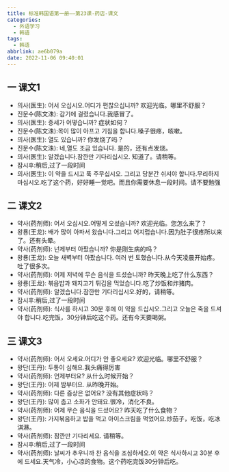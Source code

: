 ```yaml
---
title: 标准韩国语第一册——第23课-药店-课文
categories:
  - 外语学习
  - 韩语
tags:
  - 韩语
abbrlink: ae6b079a
date: 2022-11-06 09:40:01
---
```

## 一 课文1

* 의사(医生): 어서 오십시오.어디가 편찮으십니까? 欢迎光临。哪里不舒服？
* 진문수(陈文洙): 감기에 걸렸습니다.我感冒了。
* 의사(医生): 증세가 어떻습니까? 症状如何？
* 진문수(陈文洙):목이 많이 아프고 기침을 합니다.嗓子很疼，咳嗽。
* 의사(医生): 열도 있습니까? 你发烧了吗？
* 진문수(陈文洙): 네,열도 조금 있습니다. 是的，还有点发烧。
* 의사(医生): 알겠습니다.잠깐만 기다리십시오. 知道了。请稍等。
* 잠시후:稍后,过了一段时间
* 의사(医生):  이 약을 드시고 푹 주무십시오. 그리고 당분간 쉬셔야 합니다.무리하지 마십시오.吃了这个药，好好睡一觉吧。而且你需要休息一段时间。请不要勉强

<!--more-->

## 二 课文2

* 약사(药剂师): 어서 오십시오.어떻게 오셨습니까? 欢迎光临。您怎么来了？
* 왕룡(王龙): 배가 많이 아파서 왔습니다.그리고 어지럽습니다.因为肚子很疼所以来了。还有头晕。
* 약사(药剂师):  넌제부터 아팠습니까? 你是刚生病的吗？
* 왕룡(王龙):  오늘 새벽부터 아팠습니다. 여러 번 토했습니다.从今天凌晨开始疼。吐了很多次。
* 약사(药剂师):  어제 저녁에 무슨 음식을 드셨습니까? 昨天晚上吃了什么东西？
* 왕룡(王龙):  볶음밥과 돼지고기 튀김을 먹었습니다.吃了炒饭和炸猪肉。
* 약사(药剂师): 알겠습니다.잠깐만 기다리십시오.好的，请稍等。
* 잠시후:稍后,过了一段时间
* 약사(药剂师): 식사를 하시고 30분 후에 이 약을 드십시오.그리고 오늘은 죽을 드셔야 합니다.吃完饭，30分钟后吃这个药。还有今天要喝粥。

## 三 课文3

* 약사(药剂师): 어서 오세요.어디가 안 좋으세요? 欢迎光临。哪里不舒服？
* 왕단(王丹): 두통이 심해요.我头痛得厉害
* 약사(药剂师): 언제부터요? 从什么时候开始？
* 왕단(王丹): 어제 밤부터요. 从昨晚开始。
* 약사(药剂师): 다른 즘상은 없어요? 没有其他症状吗？
* 왕단(王丹): 많이 춥고 소화가 안돼요.很冷，消化不良。
* 약사(药剂师): 어제 무슨 음식을 드셨어요? 昨天吃了什么食物？
* 왕단(王丹): 가지볶음하고 밥을 먹고 아이스크림을 먹었어요.炒茄子，吃饭，吃冰淇淋。
* 약사(药剂师): 잠깐만 기다리세요. 请稍等。
* 잠시후:稍后,过了一段时间
* 약사(药剂师):  날씨가 추우니까 찬 음식을 조심하세오.이 약은 식사하시고 30분 후에 드세요.天气冷，小心凉的食物。这个药吃完饭30分钟后吃。

